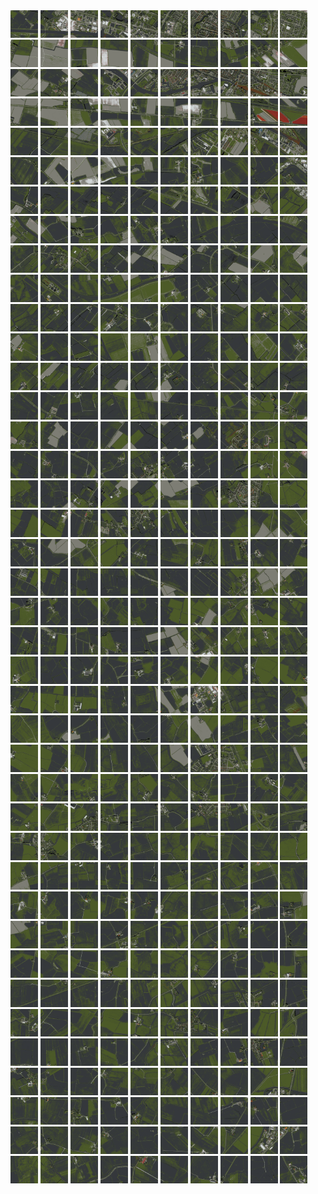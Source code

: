 <html>
<div>
<img src="https://github.com/HakkaTjakka/NL_TILE_MAP/blob/main/18/633/-1069/r.6330.-10690.png" height="44" width="44">
<img src="https://github.com/HakkaTjakka/NL_TILE_MAP/blob/main/18/633/-1069/r.6331.-10690.png" height="44" width="44">
<img src="https://github.com/HakkaTjakka/NL_TILE_MAP/blob/main/18/633/-1069/r.6332.-10690.png" height="44" width="44">
<img src="https://github.com/HakkaTjakka/NL_TILE_MAP/blob/main/18/633/-1069/r.6333.-10690.png" height="44" width="44">
<img src="https://github.com/HakkaTjakka/NL_TILE_MAP/blob/main/18/633/-1069/r.6334.-10690.png" height="44" width="44">
<img src="https://github.com/HakkaTjakka/NL_TILE_MAP/blob/main/18/633/-1069/r.6335.-10690.png" height="44" width="44">
<img src="https://github.com/HakkaTjakka/NL_TILE_MAP/blob/main/18/633/-1069/r.6336.-10690.png" height="44" width="44">
<img src="https://github.com/HakkaTjakka/NL_TILE_MAP/blob/main/18/633/-1069/r.6337.-10690.png" height="44" width="44">
<img src="https://github.com/HakkaTjakka/NL_TILE_MAP/blob/main/18/633/-1069/r.6338.-10690.png" height="44" width="44">
<img src="https://github.com/HakkaTjakka/NL_TILE_MAP/blob/main/18/633/-1069/r.6339.-10690.png" height="44" width="44">
<img src="https://github.com/HakkaTjakka/NL_TILE_MAP/blob/main/18/634/-1069/r.6340.-10690.png" height="44" width="44">
<img src="https://github.com/HakkaTjakka/NL_TILE_MAP/blob/main/18/634/-1069/r.6341.-10690.png" height="44" width="44">
<img src="https://github.com/HakkaTjakka/NL_TILE_MAP/blob/main/18/634/-1069/r.6342.-10690.png" height="44" width="44">
<img src="https://github.com/HakkaTjakka/NL_TILE_MAP/blob/main/18/634/-1069/r.6343.-10690.png" height="44" width="44">
<img src="https://github.com/HakkaTjakka/NL_TILE_MAP/blob/main/18/634/-1069/r.6344.-10690.png" height="44" width="44">
<img src="https://github.com/HakkaTjakka/NL_TILE_MAP/blob/main/18/634/-1069/r.6345.-10690.png" height="44" width="44">
<img src="https://github.com/HakkaTjakka/NL_TILE_MAP/blob/main/18/634/-1069/r.6346.-10690.png" height="44" width="44">
<img src="https://github.com/HakkaTjakka/NL_TILE_MAP/blob/main/18/634/-1069/r.6347.-10690.png" height="44" width="44">
<img src="https://github.com/HakkaTjakka/NL_TILE_MAP/blob/main/18/634/-1069/r.6348.-10690.png" height="44" width="44">
<img src="https://github.com/HakkaTjakka/NL_TILE_MAP/blob/main/18/634/-1069/r.6349.-10690.png" height="44" width="44">
<br>
<img src="https://github.com/HakkaTjakka/NL_TILE_MAP/blob/main/18/633/-1069/r.6330.-10689.png" height="44" width="44">
<img src="https://github.com/HakkaTjakka/NL_TILE_MAP/blob/main/18/633/-1069/r.6331.-10689.png" height="44" width="44">
<img src="https://github.com/HakkaTjakka/NL_TILE_MAP/blob/main/18/633/-1069/r.6332.-10689.png" height="44" width="44">
<img src="https://github.com/HakkaTjakka/NL_TILE_MAP/blob/main/18/633/-1069/r.6333.-10689.png" height="44" width="44">
<img src="https://github.com/HakkaTjakka/NL_TILE_MAP/blob/main/18/633/-1069/r.6334.-10689.png" height="44" width="44">
<img src="https://github.com/HakkaTjakka/NL_TILE_MAP/blob/main/18/633/-1069/r.6335.-10689.png" height="44" width="44">
<img src="https://github.com/HakkaTjakka/NL_TILE_MAP/blob/main/18/633/-1069/r.6336.-10689.png" height="44" width="44">
<img src="https://github.com/HakkaTjakka/NL_TILE_MAP/blob/main/18/633/-1069/r.6337.-10689.png" height="44" width="44">
<img src="https://github.com/HakkaTjakka/NL_TILE_MAP/blob/main/18/633/-1069/r.6338.-10689.png" height="44" width="44">
<img src="https://github.com/HakkaTjakka/NL_TILE_MAP/blob/main/18/633/-1069/r.6339.-10689.png" height="44" width="44">
<img src="https://github.com/HakkaTjakka/NL_TILE_MAP/blob/main/18/634/-1069/r.6340.-10689.png" height="44" width="44">
<img src="https://github.com/HakkaTjakka/NL_TILE_MAP/blob/main/18/634/-1069/r.6341.-10689.png" height="44" width="44">
<img src="https://github.com/HakkaTjakka/NL_TILE_MAP/blob/main/18/634/-1069/r.6342.-10689.png" height="44" width="44">
<img src="https://github.com/HakkaTjakka/NL_TILE_MAP/blob/main/18/634/-1069/r.6343.-10689.png" height="44" width="44">
<img src="https://github.com/HakkaTjakka/NL_TILE_MAP/blob/main/18/634/-1069/r.6344.-10689.png" height="44" width="44">
<img src="https://github.com/HakkaTjakka/NL_TILE_MAP/blob/main/18/634/-1069/r.6345.-10689.png" height="44" width="44">
<img src="https://github.com/HakkaTjakka/NL_TILE_MAP/blob/main/18/634/-1069/r.6346.-10689.png" height="44" width="44">
<img src="https://github.com/HakkaTjakka/NL_TILE_MAP/blob/main/18/634/-1069/r.6347.-10689.png" height="44" width="44">
<img src="https://github.com/HakkaTjakka/NL_TILE_MAP/blob/main/18/634/-1069/r.6348.-10689.png" height="44" width="44">
<img src="https://github.com/HakkaTjakka/NL_TILE_MAP/blob/main/18/634/-1069/r.6349.-10689.png" height="44" width="44">
<br>
<img src="https://github.com/HakkaTjakka/NL_TILE_MAP/blob/main/18/633/-1069/r.6330.-10688.png" height="44" width="44">
<img src="https://github.com/HakkaTjakka/NL_TILE_MAP/blob/main/18/633/-1069/r.6331.-10688.png" height="44" width="44">
<img src="https://github.com/HakkaTjakka/NL_TILE_MAP/blob/main/18/633/-1069/r.6332.-10688.png" height="44" width="44">
<img src="https://github.com/HakkaTjakka/NL_TILE_MAP/blob/main/18/633/-1069/r.6333.-10688.png" height="44" width="44">
<img src="https://github.com/HakkaTjakka/NL_TILE_MAP/blob/main/18/633/-1069/r.6334.-10688.png" height="44" width="44">
<img src="https://github.com/HakkaTjakka/NL_TILE_MAP/blob/main/18/633/-1069/r.6335.-10688.png" height="44" width="44">
<img src="https://github.com/HakkaTjakka/NL_TILE_MAP/blob/main/18/633/-1069/r.6336.-10688.png" height="44" width="44">
<img src="https://github.com/HakkaTjakka/NL_TILE_MAP/blob/main/18/633/-1069/r.6337.-10688.png" height="44" width="44">
<img src="https://github.com/HakkaTjakka/NL_TILE_MAP/blob/main/18/633/-1069/r.6338.-10688.png" height="44" width="44">
<img src="https://github.com/HakkaTjakka/NL_TILE_MAP/blob/main/18/633/-1069/r.6339.-10688.png" height="44" width="44">
<img src="https://github.com/HakkaTjakka/NL_TILE_MAP/blob/main/18/634/-1069/r.6340.-10688.png" height="44" width="44">
<img src="https://github.com/HakkaTjakka/NL_TILE_MAP/blob/main/18/634/-1069/r.6341.-10688.png" height="44" width="44">
<img src="https://github.com/HakkaTjakka/NL_TILE_MAP/blob/main/18/634/-1069/r.6342.-10688.png" height="44" width="44">
<img src="https://github.com/HakkaTjakka/NL_TILE_MAP/blob/main/18/634/-1069/r.6343.-10688.png" height="44" width="44">
<img src="https://github.com/HakkaTjakka/NL_TILE_MAP/blob/main/18/634/-1069/r.6344.-10688.png" height="44" width="44">
<img src="https://github.com/HakkaTjakka/NL_TILE_MAP/blob/main/18/634/-1069/r.6345.-10688.png" height="44" width="44">
<img src="https://github.com/HakkaTjakka/NL_TILE_MAP/blob/main/18/634/-1069/r.6346.-10688.png" height="44" width="44">
<img src="https://github.com/HakkaTjakka/NL_TILE_MAP/blob/main/18/634/-1069/r.6347.-10688.png" height="44" width="44">
<img src="https://github.com/HakkaTjakka/NL_TILE_MAP/blob/main/18/634/-1069/r.6348.-10688.png" height="44" width="44">
<img src="https://github.com/HakkaTjakka/NL_TILE_MAP/blob/main/18/634/-1069/r.6349.-10688.png" height="44" width="44">
<br>
<img src="https://github.com/HakkaTjakka/NL_TILE_MAP/blob/main/18/633/-1069/r.6330.-10687.png" height="44" width="44">
<img src="https://github.com/HakkaTjakka/NL_TILE_MAP/blob/main/18/633/-1069/r.6331.-10687.png" height="44" width="44">
<img src="https://github.com/HakkaTjakka/NL_TILE_MAP/blob/main/18/633/-1069/r.6332.-10687.png" height="44" width="44">
<img src="https://github.com/HakkaTjakka/NL_TILE_MAP/blob/main/18/633/-1069/r.6333.-10687.png" height="44" width="44">
<img src="https://github.com/HakkaTjakka/NL_TILE_MAP/blob/main/18/633/-1069/r.6334.-10687.png" height="44" width="44">
<img src="https://github.com/HakkaTjakka/NL_TILE_MAP/blob/main/18/633/-1069/r.6335.-10687.png" height="44" width="44">
<img src="https://github.com/HakkaTjakka/NL_TILE_MAP/blob/main/18/633/-1069/r.6336.-10687.png" height="44" width="44">
<img src="https://github.com/HakkaTjakka/NL_TILE_MAP/blob/main/18/633/-1069/r.6337.-10687.png" height="44" width="44">
<img src="https://github.com/HakkaTjakka/NL_TILE_MAP/blob/main/18/633/-1069/r.6338.-10687.png" height="44" width="44">
<img src="https://github.com/HakkaTjakka/NL_TILE_MAP/blob/main/18/633/-1069/r.6339.-10687.png" height="44" width="44">
<img src="https://github.com/HakkaTjakka/NL_TILE_MAP/blob/main/18/634/-1069/r.6340.-10687.png" height="44" width="44">
<img src="https://github.com/HakkaTjakka/NL_TILE_MAP/blob/main/18/634/-1069/r.6341.-10687.png" height="44" width="44">
<img src="https://github.com/HakkaTjakka/NL_TILE_MAP/blob/main/18/634/-1069/r.6342.-10687.png" height="44" width="44">
<img src="https://github.com/HakkaTjakka/NL_TILE_MAP/blob/main/18/634/-1069/r.6343.-10687.png" height="44" width="44">
<img src="https://github.com/HakkaTjakka/NL_TILE_MAP/blob/main/18/634/-1069/r.6344.-10687.png" height="44" width="44">
<img src="https://github.com/HakkaTjakka/NL_TILE_MAP/blob/main/18/634/-1069/r.6345.-10687.png" height="44" width="44">
<img src="https://github.com/HakkaTjakka/NL_TILE_MAP/blob/main/18/634/-1069/r.6346.-10687.png" height="44" width="44">
<img src="https://github.com/HakkaTjakka/NL_TILE_MAP/blob/main/18/634/-1069/r.6347.-10687.png" height="44" width="44">
<img src="https://github.com/HakkaTjakka/NL_TILE_MAP/blob/main/18/634/-1069/r.6348.-10687.png" height="44" width="44">
<img src="https://github.com/HakkaTjakka/NL_TILE_MAP/blob/main/18/634/-1069/r.6349.-10687.png" height="44" width="44">
<br>
<img src="https://github.com/HakkaTjakka/NL_TILE_MAP/blob/main/18/633/-1069/r.6330.-10686.png" height="44" width="44">
<img src="https://github.com/HakkaTjakka/NL_TILE_MAP/blob/main/18/633/-1069/r.6331.-10686.png" height="44" width="44">
<img src="https://github.com/HakkaTjakka/NL_TILE_MAP/blob/main/18/633/-1069/r.6332.-10686.png" height="44" width="44">
<img src="https://github.com/HakkaTjakka/NL_TILE_MAP/blob/main/18/633/-1069/r.6333.-10686.png" height="44" width="44">
<img src="https://github.com/HakkaTjakka/NL_TILE_MAP/blob/main/18/633/-1069/r.6334.-10686.png" height="44" width="44">
<img src="https://github.com/HakkaTjakka/NL_TILE_MAP/blob/main/18/633/-1069/r.6335.-10686.png" height="44" width="44">
<img src="https://github.com/HakkaTjakka/NL_TILE_MAP/blob/main/18/633/-1069/r.6336.-10686.png" height="44" width="44">
<img src="https://github.com/HakkaTjakka/NL_TILE_MAP/blob/main/18/633/-1069/r.6337.-10686.png" height="44" width="44">
<img src="https://github.com/HakkaTjakka/NL_TILE_MAP/blob/main/18/633/-1069/r.6338.-10686.png" height="44" width="44">
<img src="https://github.com/HakkaTjakka/NL_TILE_MAP/blob/main/18/633/-1069/r.6339.-10686.png" height="44" width="44">
<img src="https://github.com/HakkaTjakka/NL_TILE_MAP/blob/main/18/634/-1069/r.6340.-10686.png" height="44" width="44">
<img src="https://github.com/HakkaTjakka/NL_TILE_MAP/blob/main/18/634/-1069/r.6341.-10686.png" height="44" width="44">
<img src="https://github.com/HakkaTjakka/NL_TILE_MAP/blob/main/18/634/-1069/r.6342.-10686.png" height="44" width="44">
<img src="https://github.com/HakkaTjakka/NL_TILE_MAP/blob/main/18/634/-1069/r.6343.-10686.png" height="44" width="44">
<img src="https://github.com/HakkaTjakka/NL_TILE_MAP/blob/main/18/634/-1069/r.6344.-10686.png" height="44" width="44">
<img src="https://github.com/HakkaTjakka/NL_TILE_MAP/blob/main/18/634/-1069/r.6345.-10686.png" height="44" width="44">
<img src="https://github.com/HakkaTjakka/NL_TILE_MAP/blob/main/18/634/-1069/r.6346.-10686.png" height="44" width="44">
<img src="https://github.com/HakkaTjakka/NL_TILE_MAP/blob/main/18/634/-1069/r.6347.-10686.png" height="44" width="44">
<img src="https://github.com/HakkaTjakka/NL_TILE_MAP/blob/main/18/634/-1069/r.6348.-10686.png" height="44" width="44">
<img src="https://github.com/HakkaTjakka/NL_TILE_MAP/blob/main/18/634/-1069/r.6349.-10686.png" height="44" width="44">
<br>
<img src="https://github.com/HakkaTjakka/NL_TILE_MAP/blob/main/18/633/-1069/r.6330.-10685.png" height="44" width="44">
<img src="https://github.com/HakkaTjakka/NL_TILE_MAP/blob/main/18/633/-1069/r.6331.-10685.png" height="44" width="44">
<img src="https://github.com/HakkaTjakka/NL_TILE_MAP/blob/main/18/633/-1069/r.6332.-10685.png" height="44" width="44">
<img src="https://github.com/HakkaTjakka/NL_TILE_MAP/blob/main/18/633/-1069/r.6333.-10685.png" height="44" width="44">
<img src="https://github.com/HakkaTjakka/NL_TILE_MAP/blob/main/18/633/-1069/r.6334.-10685.png" height="44" width="44">
<img src="https://github.com/HakkaTjakka/NL_TILE_MAP/blob/main/18/633/-1069/r.6335.-10685.png" height="44" width="44">
<img src="https://github.com/HakkaTjakka/NL_TILE_MAP/blob/main/18/633/-1069/r.6336.-10685.png" height="44" width="44">
<img src="https://github.com/HakkaTjakka/NL_TILE_MAP/blob/main/18/633/-1069/r.6337.-10685.png" height="44" width="44">
<img src="https://github.com/HakkaTjakka/NL_TILE_MAP/blob/main/18/633/-1069/r.6338.-10685.png" height="44" width="44">
<img src="https://github.com/HakkaTjakka/NL_TILE_MAP/blob/main/18/633/-1069/r.6339.-10685.png" height="44" width="44">
<img src="https://github.com/HakkaTjakka/NL_TILE_MAP/blob/main/18/634/-1069/r.6340.-10685.png" height="44" width="44">
<img src="https://github.com/HakkaTjakka/NL_TILE_MAP/blob/main/18/634/-1069/r.6341.-10685.png" height="44" width="44">
<img src="https://github.com/HakkaTjakka/NL_TILE_MAP/blob/main/18/634/-1069/r.6342.-10685.png" height="44" width="44">
<img src="https://github.com/HakkaTjakka/NL_TILE_MAP/blob/main/18/634/-1069/r.6343.-10685.png" height="44" width="44">
<img src="https://github.com/HakkaTjakka/NL_TILE_MAP/blob/main/18/634/-1069/r.6344.-10685.png" height="44" width="44">
<img src="https://github.com/HakkaTjakka/NL_TILE_MAP/blob/main/18/634/-1069/r.6345.-10685.png" height="44" width="44">
<img src="https://github.com/HakkaTjakka/NL_TILE_MAP/blob/main/18/634/-1069/r.6346.-10685.png" height="44" width="44">
<img src="https://github.com/HakkaTjakka/NL_TILE_MAP/blob/main/18/634/-1069/r.6347.-10685.png" height="44" width="44">
<img src="https://github.com/HakkaTjakka/NL_TILE_MAP/blob/main/18/634/-1069/r.6348.-10685.png" height="44" width="44">
<img src="https://github.com/HakkaTjakka/NL_TILE_MAP/blob/main/18/634/-1069/r.6349.-10685.png" height="44" width="44">
<br>
<img src="https://github.com/HakkaTjakka/NL_TILE_MAP/blob/main/18/633/-1069/r.6330.-10684.png" height="44" width="44">
<img src="https://github.com/HakkaTjakka/NL_TILE_MAP/blob/main/18/633/-1069/r.6331.-10684.png" height="44" width="44">
<img src="https://github.com/HakkaTjakka/NL_TILE_MAP/blob/main/18/633/-1069/r.6332.-10684.png" height="44" width="44">
<img src="https://github.com/HakkaTjakka/NL_TILE_MAP/blob/main/18/633/-1069/r.6333.-10684.png" height="44" width="44">
<img src="https://github.com/HakkaTjakka/NL_TILE_MAP/blob/main/18/633/-1069/r.6334.-10684.png" height="44" width="44">
<img src="https://github.com/HakkaTjakka/NL_TILE_MAP/blob/main/18/633/-1069/r.6335.-10684.png" height="44" width="44">
<img src="https://github.com/HakkaTjakka/NL_TILE_MAP/blob/main/18/633/-1069/r.6336.-10684.png" height="44" width="44">
<img src="https://github.com/HakkaTjakka/NL_TILE_MAP/blob/main/18/633/-1069/r.6337.-10684.png" height="44" width="44">
<img src="https://github.com/HakkaTjakka/NL_TILE_MAP/blob/main/18/633/-1069/r.6338.-10684.png" height="44" width="44">
<img src="https://github.com/HakkaTjakka/NL_TILE_MAP/blob/main/18/633/-1069/r.6339.-10684.png" height="44" width="44">
<img src="https://github.com/HakkaTjakka/NL_TILE_MAP/blob/main/18/634/-1069/r.6340.-10684.png" height="44" width="44">
<img src="https://github.com/HakkaTjakka/NL_TILE_MAP/blob/main/18/634/-1069/r.6341.-10684.png" height="44" width="44">
<img src="https://github.com/HakkaTjakka/NL_TILE_MAP/blob/main/18/634/-1069/r.6342.-10684.png" height="44" width="44">
<img src="https://github.com/HakkaTjakka/NL_TILE_MAP/blob/main/18/634/-1069/r.6343.-10684.png" height="44" width="44">
<img src="https://github.com/HakkaTjakka/NL_TILE_MAP/blob/main/18/634/-1069/r.6344.-10684.png" height="44" width="44">
<img src="https://github.com/HakkaTjakka/NL_TILE_MAP/blob/main/18/634/-1069/r.6345.-10684.png" height="44" width="44">
<img src="https://github.com/HakkaTjakka/NL_TILE_MAP/blob/main/18/634/-1069/r.6346.-10684.png" height="44" width="44">
<img src="https://github.com/HakkaTjakka/NL_TILE_MAP/blob/main/18/634/-1069/r.6347.-10684.png" height="44" width="44">
<img src="https://github.com/HakkaTjakka/NL_TILE_MAP/blob/main/18/634/-1069/r.6348.-10684.png" height="44" width="44">
<img src="https://github.com/HakkaTjakka/NL_TILE_MAP/blob/main/18/634/-1069/r.6349.-10684.png" height="44" width="44">
<br>
<img src="https://github.com/HakkaTjakka/NL_TILE_MAP/blob/main/18/633/-1069/r.6330.-10683.png" height="44" width="44">
<img src="https://github.com/HakkaTjakka/NL_TILE_MAP/blob/main/18/633/-1069/r.6331.-10683.png" height="44" width="44">
<img src="https://github.com/HakkaTjakka/NL_TILE_MAP/blob/main/18/633/-1069/r.6332.-10683.png" height="44" width="44">
<img src="https://github.com/HakkaTjakka/NL_TILE_MAP/blob/main/18/633/-1069/r.6333.-10683.png" height="44" width="44">
<img src="https://github.com/HakkaTjakka/NL_TILE_MAP/blob/main/18/633/-1069/r.6334.-10683.png" height="44" width="44">
<img src="https://github.com/HakkaTjakka/NL_TILE_MAP/blob/main/18/633/-1069/r.6335.-10683.png" height="44" width="44">
<img src="https://github.com/HakkaTjakka/NL_TILE_MAP/blob/main/18/633/-1069/r.6336.-10683.png" height="44" width="44">
<img src="https://github.com/HakkaTjakka/NL_TILE_MAP/blob/main/18/633/-1069/r.6337.-10683.png" height="44" width="44">
<img src="https://github.com/HakkaTjakka/NL_TILE_MAP/blob/main/18/633/-1069/r.6338.-10683.png" height="44" width="44">
<img src="https://github.com/HakkaTjakka/NL_TILE_MAP/blob/main/18/633/-1069/r.6339.-10683.png" height="44" width="44">
<img src="https://github.com/HakkaTjakka/NL_TILE_MAP/blob/main/18/634/-1069/r.6340.-10683.png" height="44" width="44">
<img src="https://github.com/HakkaTjakka/NL_TILE_MAP/blob/main/18/634/-1069/r.6341.-10683.png" height="44" width="44">
<img src="https://github.com/HakkaTjakka/NL_TILE_MAP/blob/main/18/634/-1069/r.6342.-10683.png" height="44" width="44">
<img src="https://github.com/HakkaTjakka/NL_TILE_MAP/blob/main/18/634/-1069/r.6343.-10683.png" height="44" width="44">
<img src="https://github.com/HakkaTjakka/NL_TILE_MAP/blob/main/18/634/-1069/r.6344.-10683.png" height="44" width="44">
<img src="https://github.com/HakkaTjakka/NL_TILE_MAP/blob/main/18/634/-1069/r.6345.-10683.png" height="44" width="44">
<img src="https://github.com/HakkaTjakka/NL_TILE_MAP/blob/main/18/634/-1069/r.6346.-10683.png" height="44" width="44">
<img src="https://github.com/HakkaTjakka/NL_TILE_MAP/blob/main/18/634/-1069/r.6347.-10683.png" height="44" width="44">
<img src="https://github.com/HakkaTjakka/NL_TILE_MAP/blob/main/18/634/-1069/r.6348.-10683.png" height="44" width="44">
<img src="https://github.com/HakkaTjakka/NL_TILE_MAP/blob/main/18/634/-1069/r.6349.-10683.png" height="44" width="44">
<br>
<img src="https://github.com/HakkaTjakka/NL_TILE_MAP/blob/main/18/633/-1069/r.6330.-10682.png" height="44" width="44">
<img src="https://github.com/HakkaTjakka/NL_TILE_MAP/blob/main/18/633/-1069/r.6331.-10682.png" height="44" width="44">
<img src="https://github.com/HakkaTjakka/NL_TILE_MAP/blob/main/18/633/-1069/r.6332.-10682.png" height="44" width="44">
<img src="https://github.com/HakkaTjakka/NL_TILE_MAP/blob/main/18/633/-1069/r.6333.-10682.png" height="44" width="44">
<img src="https://github.com/HakkaTjakka/NL_TILE_MAP/blob/main/18/633/-1069/r.6334.-10682.png" height="44" width="44">
<img src="https://github.com/HakkaTjakka/NL_TILE_MAP/blob/main/18/633/-1069/r.6335.-10682.png" height="44" width="44">
<img src="https://github.com/HakkaTjakka/NL_TILE_MAP/blob/main/18/633/-1069/r.6336.-10682.png" height="44" width="44">
<img src="https://github.com/HakkaTjakka/NL_TILE_MAP/blob/main/18/633/-1069/r.6337.-10682.png" height="44" width="44">
<img src="https://github.com/HakkaTjakka/NL_TILE_MAP/blob/main/18/633/-1069/r.6338.-10682.png" height="44" width="44">
<img src="https://github.com/HakkaTjakka/NL_TILE_MAP/blob/main/18/633/-1069/r.6339.-10682.png" height="44" width="44">
<img src="https://github.com/HakkaTjakka/NL_TILE_MAP/blob/main/18/634/-1069/r.6340.-10682.png" height="44" width="44">
<img src="https://github.com/HakkaTjakka/NL_TILE_MAP/blob/main/18/634/-1069/r.6341.-10682.png" height="44" width="44">
<img src="https://github.com/HakkaTjakka/NL_TILE_MAP/blob/main/18/634/-1069/r.6342.-10682.png" height="44" width="44">
<img src="https://github.com/HakkaTjakka/NL_TILE_MAP/blob/main/18/634/-1069/r.6343.-10682.png" height="44" width="44">
<img src="https://github.com/HakkaTjakka/NL_TILE_MAP/blob/main/18/634/-1069/r.6344.-10682.png" height="44" width="44">
<img src="https://github.com/HakkaTjakka/NL_TILE_MAP/blob/main/18/634/-1069/r.6345.-10682.png" height="44" width="44">
<img src="https://github.com/HakkaTjakka/NL_TILE_MAP/blob/main/18/634/-1069/r.6346.-10682.png" height="44" width="44">
<img src="https://github.com/HakkaTjakka/NL_TILE_MAP/blob/main/18/634/-1069/r.6347.-10682.png" height="44" width="44">
<img src="https://github.com/HakkaTjakka/NL_TILE_MAP/blob/main/18/634/-1069/r.6348.-10682.png" height="44" width="44">
<img src="https://github.com/HakkaTjakka/NL_TILE_MAP/blob/main/18/634/-1069/r.6349.-10682.png" height="44" width="44">
<br>
<img src="https://github.com/HakkaTjakka/NL_TILE_MAP/blob/main/18/633/-1069/r.6330.-10681.png" height="44" width="44">
<img src="https://github.com/HakkaTjakka/NL_TILE_MAP/blob/main/18/633/-1069/r.6331.-10681.png" height="44" width="44">
<img src="https://github.com/HakkaTjakka/NL_TILE_MAP/blob/main/18/633/-1069/r.6332.-10681.png" height="44" width="44">
<img src="https://github.com/HakkaTjakka/NL_TILE_MAP/blob/main/18/633/-1069/r.6333.-10681.png" height="44" width="44">
<img src="https://github.com/HakkaTjakka/NL_TILE_MAP/blob/main/18/633/-1069/r.6334.-10681.png" height="44" width="44">
<img src="https://github.com/HakkaTjakka/NL_TILE_MAP/blob/main/18/633/-1069/r.6335.-10681.png" height="44" width="44">
<img src="https://github.com/HakkaTjakka/NL_TILE_MAP/blob/main/18/633/-1069/r.6336.-10681.png" height="44" width="44">
<img src="https://github.com/HakkaTjakka/NL_TILE_MAP/blob/main/18/633/-1069/r.6337.-10681.png" height="44" width="44">
<img src="https://github.com/HakkaTjakka/NL_TILE_MAP/blob/main/18/633/-1069/r.6338.-10681.png" height="44" width="44">
<img src="https://github.com/HakkaTjakka/NL_TILE_MAP/blob/main/18/633/-1069/r.6339.-10681.png" height="44" width="44">
<img src="https://github.com/HakkaTjakka/NL_TILE_MAP/blob/main/18/634/-1069/r.6340.-10681.png" height="44" width="44">
<img src="https://github.com/HakkaTjakka/NL_TILE_MAP/blob/main/18/634/-1069/r.6341.-10681.png" height="44" width="44">
<img src="https://github.com/HakkaTjakka/NL_TILE_MAP/blob/main/18/634/-1069/r.6342.-10681.png" height="44" width="44">
<img src="https://github.com/HakkaTjakka/NL_TILE_MAP/blob/main/18/634/-1069/r.6343.-10681.png" height="44" width="44">
<img src="https://github.com/HakkaTjakka/NL_TILE_MAP/blob/main/18/634/-1069/r.6344.-10681.png" height="44" width="44">
<img src="https://github.com/HakkaTjakka/NL_TILE_MAP/blob/main/18/634/-1069/r.6345.-10681.png" height="44" width="44">
<img src="https://github.com/HakkaTjakka/NL_TILE_MAP/blob/main/18/634/-1069/r.6346.-10681.png" height="44" width="44">
<img src="https://github.com/HakkaTjakka/NL_TILE_MAP/blob/main/18/634/-1069/r.6347.-10681.png" height="44" width="44">
<img src="https://github.com/HakkaTjakka/NL_TILE_MAP/blob/main/18/634/-1069/r.6348.-10681.png" height="44" width="44">
<img src="https://github.com/HakkaTjakka/NL_TILE_MAP/blob/main/18/634/-1069/r.6349.-10681.png" height="44" width="44">
<br>
<img src="https://github.com/HakkaTjakka/NL_TILE_MAP/blob/main/18/633/-1068/r.6330.-10680.png" height="44" width="44">
<img src="https://github.com/HakkaTjakka/NL_TILE_MAP/blob/main/18/633/-1068/r.6331.-10680.png" height="44" width="44">
<img src="https://github.com/HakkaTjakka/NL_TILE_MAP/blob/main/18/633/-1068/r.6332.-10680.png" height="44" width="44">
<img src="https://github.com/HakkaTjakka/NL_TILE_MAP/blob/main/18/633/-1068/r.6333.-10680.png" height="44" width="44">
<img src="https://github.com/HakkaTjakka/NL_TILE_MAP/blob/main/18/633/-1068/r.6334.-10680.png" height="44" width="44">
<img src="https://github.com/HakkaTjakka/NL_TILE_MAP/blob/main/18/633/-1068/r.6335.-10680.png" height="44" width="44">
<img src="https://github.com/HakkaTjakka/NL_TILE_MAP/blob/main/18/633/-1068/r.6336.-10680.png" height="44" width="44">
<img src="https://github.com/HakkaTjakka/NL_TILE_MAP/blob/main/18/633/-1068/r.6337.-10680.png" height="44" width="44">
<img src="https://github.com/HakkaTjakka/NL_TILE_MAP/blob/main/18/633/-1068/r.6338.-10680.png" height="44" width="44">
<img src="https://github.com/HakkaTjakka/NL_TILE_MAP/blob/main/18/633/-1068/r.6339.-10680.png" height="44" width="44">
<img src="https://github.com/HakkaTjakka/NL_TILE_MAP/blob/main/18/634/-1068/r.6340.-10680.png" height="44" width="44">
<img src="https://github.com/HakkaTjakka/NL_TILE_MAP/blob/main/18/634/-1068/r.6341.-10680.png" height="44" width="44">
<img src="https://github.com/HakkaTjakka/NL_TILE_MAP/blob/main/18/634/-1068/r.6342.-10680.png" height="44" width="44">
<img src="https://github.com/HakkaTjakka/NL_TILE_MAP/blob/main/18/634/-1068/r.6343.-10680.png" height="44" width="44">
<img src="https://github.com/HakkaTjakka/NL_TILE_MAP/blob/main/18/634/-1068/r.6344.-10680.png" height="44" width="44">
<img src="https://github.com/HakkaTjakka/NL_TILE_MAP/blob/main/18/634/-1068/r.6345.-10680.png" height="44" width="44">
<img src="https://github.com/HakkaTjakka/NL_TILE_MAP/blob/main/18/634/-1068/r.6346.-10680.png" height="44" width="44">
<img src="https://github.com/HakkaTjakka/NL_TILE_MAP/blob/main/18/634/-1068/r.6347.-10680.png" height="44" width="44">
<img src="https://github.com/HakkaTjakka/NL_TILE_MAP/blob/main/18/634/-1068/r.6348.-10680.png" height="44" width="44">
<img src="https://github.com/HakkaTjakka/NL_TILE_MAP/blob/main/18/634/-1068/r.6349.-10680.png" height="44" width="44">
<br>
<img src="https://github.com/HakkaTjakka/NL_TILE_MAP/blob/main/18/633/-1068/r.6330.-10679.png" height="44" width="44">
<img src="https://github.com/HakkaTjakka/NL_TILE_MAP/blob/main/18/633/-1068/r.6331.-10679.png" height="44" width="44">
<img src="https://github.com/HakkaTjakka/NL_TILE_MAP/blob/main/18/633/-1068/r.6332.-10679.png" height="44" width="44">
<img src="https://github.com/HakkaTjakka/NL_TILE_MAP/blob/main/18/633/-1068/r.6333.-10679.png" height="44" width="44">
<img src="https://github.com/HakkaTjakka/NL_TILE_MAP/blob/main/18/633/-1068/r.6334.-10679.png" height="44" width="44">
<img src="https://github.com/HakkaTjakka/NL_TILE_MAP/blob/main/18/633/-1068/r.6335.-10679.png" height="44" width="44">
<img src="https://github.com/HakkaTjakka/NL_TILE_MAP/blob/main/18/633/-1068/r.6336.-10679.png" height="44" width="44">
<img src="https://github.com/HakkaTjakka/NL_TILE_MAP/blob/main/18/633/-1068/r.6337.-10679.png" height="44" width="44">
<img src="https://github.com/HakkaTjakka/NL_TILE_MAP/blob/main/18/633/-1068/r.6338.-10679.png" height="44" width="44">
<img src="https://github.com/HakkaTjakka/NL_TILE_MAP/blob/main/18/633/-1068/r.6339.-10679.png" height="44" width="44">
<img src="https://github.com/HakkaTjakka/NL_TILE_MAP/blob/main/18/634/-1068/r.6340.-10679.png" height="44" width="44">
<img src="https://github.com/HakkaTjakka/NL_TILE_MAP/blob/main/18/634/-1068/r.6341.-10679.png" height="44" width="44">
<img src="https://github.com/HakkaTjakka/NL_TILE_MAP/blob/main/18/634/-1068/r.6342.-10679.png" height="44" width="44">
<img src="https://github.com/HakkaTjakka/NL_TILE_MAP/blob/main/18/634/-1068/r.6343.-10679.png" height="44" width="44">
<img src="https://github.com/HakkaTjakka/NL_TILE_MAP/blob/main/18/634/-1068/r.6344.-10679.png" height="44" width="44">
<img src="https://github.com/HakkaTjakka/NL_TILE_MAP/blob/main/18/634/-1068/r.6345.-10679.png" height="44" width="44">
<img src="https://github.com/HakkaTjakka/NL_TILE_MAP/blob/main/18/634/-1068/r.6346.-10679.png" height="44" width="44">
<img src="https://github.com/HakkaTjakka/NL_TILE_MAP/blob/main/18/634/-1068/r.6347.-10679.png" height="44" width="44">
<img src="https://github.com/HakkaTjakka/NL_TILE_MAP/blob/main/18/634/-1068/r.6348.-10679.png" height="44" width="44">
<img src="https://github.com/HakkaTjakka/NL_TILE_MAP/blob/main/18/634/-1068/r.6349.-10679.png" height="44" width="44">
<br>
<img src="https://github.com/HakkaTjakka/NL_TILE_MAP/blob/main/18/633/-1068/r.6330.-10678.png" height="44" width="44">
<img src="https://github.com/HakkaTjakka/NL_TILE_MAP/blob/main/18/633/-1068/r.6331.-10678.png" height="44" width="44">
<img src="https://github.com/HakkaTjakka/NL_TILE_MAP/blob/main/18/633/-1068/r.6332.-10678.png" height="44" width="44">
<img src="https://github.com/HakkaTjakka/NL_TILE_MAP/blob/main/18/633/-1068/r.6333.-10678.png" height="44" width="44">
<img src="https://github.com/HakkaTjakka/NL_TILE_MAP/blob/main/18/633/-1068/r.6334.-10678.png" height="44" width="44">
<img src="https://github.com/HakkaTjakka/NL_TILE_MAP/blob/main/18/633/-1068/r.6335.-10678.png" height="44" width="44">
<img src="https://github.com/HakkaTjakka/NL_TILE_MAP/blob/main/18/633/-1068/r.6336.-10678.png" height="44" width="44">
<img src="https://github.com/HakkaTjakka/NL_TILE_MAP/blob/main/18/633/-1068/r.6337.-10678.png" height="44" width="44">
<img src="https://github.com/HakkaTjakka/NL_TILE_MAP/blob/main/18/633/-1068/r.6338.-10678.png" height="44" width="44">
<img src="https://github.com/HakkaTjakka/NL_TILE_MAP/blob/main/18/633/-1068/r.6339.-10678.png" height="44" width="44">
<img src="https://github.com/HakkaTjakka/NL_TILE_MAP/blob/main/18/634/-1068/r.6340.-10678.png" height="44" width="44">
<img src="https://github.com/HakkaTjakka/NL_TILE_MAP/blob/main/18/634/-1068/r.6341.-10678.png" height="44" width="44">
<img src="https://github.com/HakkaTjakka/NL_TILE_MAP/blob/main/18/634/-1068/r.6342.-10678.png" height="44" width="44">
<img src="https://github.com/HakkaTjakka/NL_TILE_MAP/blob/main/18/634/-1068/r.6343.-10678.png" height="44" width="44">
<img src="https://github.com/HakkaTjakka/NL_TILE_MAP/blob/main/18/634/-1068/r.6344.-10678.png" height="44" width="44">
<img src="https://github.com/HakkaTjakka/NL_TILE_MAP/blob/main/18/634/-1068/r.6345.-10678.png" height="44" width="44">
<img src="https://github.com/HakkaTjakka/NL_TILE_MAP/blob/main/18/634/-1068/r.6346.-10678.png" height="44" width="44">
<img src="https://github.com/HakkaTjakka/NL_TILE_MAP/blob/main/18/634/-1068/r.6347.-10678.png" height="44" width="44">
<img src="https://github.com/HakkaTjakka/NL_TILE_MAP/blob/main/18/634/-1068/r.6348.-10678.png" height="44" width="44">
<img src="https://github.com/HakkaTjakka/NL_TILE_MAP/blob/main/18/634/-1068/r.6349.-10678.png" height="44" width="44">
<br>
<img src="https://github.com/HakkaTjakka/NL_TILE_MAP/blob/main/18/633/-1068/r.6330.-10677.png" height="44" width="44">
<img src="https://github.com/HakkaTjakka/NL_TILE_MAP/blob/main/18/633/-1068/r.6331.-10677.png" height="44" width="44">
<img src="https://github.com/HakkaTjakka/NL_TILE_MAP/blob/main/18/633/-1068/r.6332.-10677.png" height="44" width="44">
<img src="https://github.com/HakkaTjakka/NL_TILE_MAP/blob/main/18/633/-1068/r.6333.-10677.png" height="44" width="44">
<img src="https://github.com/HakkaTjakka/NL_TILE_MAP/blob/main/18/633/-1068/r.6334.-10677.png" height="44" width="44">
<img src="https://github.com/HakkaTjakka/NL_TILE_MAP/blob/main/18/633/-1068/r.6335.-10677.png" height="44" width="44">
<img src="https://github.com/HakkaTjakka/NL_TILE_MAP/blob/main/18/633/-1068/r.6336.-10677.png" height="44" width="44">
<img src="https://github.com/HakkaTjakka/NL_TILE_MAP/blob/main/18/633/-1068/r.6337.-10677.png" height="44" width="44">
<img src="https://github.com/HakkaTjakka/NL_TILE_MAP/blob/main/18/633/-1068/r.6338.-10677.png" height="44" width="44">
<img src="https://github.com/HakkaTjakka/NL_TILE_MAP/blob/main/18/633/-1068/r.6339.-10677.png" height="44" width="44">
<img src="https://github.com/HakkaTjakka/NL_TILE_MAP/blob/main/18/634/-1068/r.6340.-10677.png" height="44" width="44">
<img src="https://github.com/HakkaTjakka/NL_TILE_MAP/blob/main/18/634/-1068/r.6341.-10677.png" height="44" width="44">
<img src="https://github.com/HakkaTjakka/NL_TILE_MAP/blob/main/18/634/-1068/r.6342.-10677.png" height="44" width="44">
<img src="https://github.com/HakkaTjakka/NL_TILE_MAP/blob/main/18/634/-1068/r.6343.-10677.png" height="44" width="44">
<img src="https://github.com/HakkaTjakka/NL_TILE_MAP/blob/main/18/634/-1068/r.6344.-10677.png" height="44" width="44">
<img src="https://github.com/HakkaTjakka/NL_TILE_MAP/blob/main/18/634/-1068/r.6345.-10677.png" height="44" width="44">
<img src="https://github.com/HakkaTjakka/NL_TILE_MAP/blob/main/18/634/-1068/r.6346.-10677.png" height="44" width="44">
<img src="https://github.com/HakkaTjakka/NL_TILE_MAP/blob/main/18/634/-1068/r.6347.-10677.png" height="44" width="44">
<img src="https://github.com/HakkaTjakka/NL_TILE_MAP/blob/main/18/634/-1068/r.6348.-10677.png" height="44" width="44">
<img src="https://github.com/HakkaTjakka/NL_TILE_MAP/blob/main/18/634/-1068/r.6349.-10677.png" height="44" width="44">
<br>
<img src="https://github.com/HakkaTjakka/NL_TILE_MAP/blob/main/18/633/-1068/r.6330.-10676.png" height="44" width="44">
<img src="https://github.com/HakkaTjakka/NL_TILE_MAP/blob/main/18/633/-1068/r.6331.-10676.png" height="44" width="44">
<img src="https://github.com/HakkaTjakka/NL_TILE_MAP/blob/main/18/633/-1068/r.6332.-10676.png" height="44" width="44">
<img src="https://github.com/HakkaTjakka/NL_TILE_MAP/blob/main/18/633/-1068/r.6333.-10676.png" height="44" width="44">
<img src="https://github.com/HakkaTjakka/NL_TILE_MAP/blob/main/18/633/-1068/r.6334.-10676.png" height="44" width="44">
<img src="https://github.com/HakkaTjakka/NL_TILE_MAP/blob/main/18/633/-1068/r.6335.-10676.png" height="44" width="44">
<img src="https://github.com/HakkaTjakka/NL_TILE_MAP/blob/main/18/633/-1068/r.6336.-10676.png" height="44" width="44">
<img src="https://github.com/HakkaTjakka/NL_TILE_MAP/blob/main/18/633/-1068/r.6337.-10676.png" height="44" width="44">
<img src="https://github.com/HakkaTjakka/NL_TILE_MAP/blob/main/18/633/-1068/r.6338.-10676.png" height="44" width="44">
<img src="https://github.com/HakkaTjakka/NL_TILE_MAP/blob/main/18/633/-1068/r.6339.-10676.png" height="44" width="44">
<img src="https://github.com/HakkaTjakka/NL_TILE_MAP/blob/main/18/634/-1068/r.6340.-10676.png" height="44" width="44">
<img src="https://github.com/HakkaTjakka/NL_TILE_MAP/blob/main/18/634/-1068/r.6341.-10676.png" height="44" width="44">
<img src="https://github.com/HakkaTjakka/NL_TILE_MAP/blob/main/18/634/-1068/r.6342.-10676.png" height="44" width="44">
<img src="https://github.com/HakkaTjakka/NL_TILE_MAP/blob/main/18/634/-1068/r.6343.-10676.png" height="44" width="44">
<img src="https://github.com/HakkaTjakka/NL_TILE_MAP/blob/main/18/634/-1068/r.6344.-10676.png" height="44" width="44">
<img src="https://github.com/HakkaTjakka/NL_TILE_MAP/blob/main/18/634/-1068/r.6345.-10676.png" height="44" width="44">
<img src="https://github.com/HakkaTjakka/NL_TILE_MAP/blob/main/18/634/-1068/r.6346.-10676.png" height="44" width="44">
<img src="https://github.com/HakkaTjakka/NL_TILE_MAP/blob/main/18/634/-1068/r.6347.-10676.png" height="44" width="44">
<img src="https://github.com/HakkaTjakka/NL_TILE_MAP/blob/main/18/634/-1068/r.6348.-10676.png" height="44" width="44">
<img src="https://github.com/HakkaTjakka/NL_TILE_MAP/blob/main/18/634/-1068/r.6349.-10676.png" height="44" width="44">
<br>
<img src="https://github.com/HakkaTjakka/NL_TILE_MAP/blob/main/18/633/-1068/r.6330.-10675.png" height="44" width="44">
<img src="https://github.com/HakkaTjakka/NL_TILE_MAP/blob/main/18/633/-1068/r.6331.-10675.png" height="44" width="44">
<img src="https://github.com/HakkaTjakka/NL_TILE_MAP/blob/main/18/633/-1068/r.6332.-10675.png" height="44" width="44">
<img src="https://github.com/HakkaTjakka/NL_TILE_MAP/blob/main/18/633/-1068/r.6333.-10675.png" height="44" width="44">
<img src="https://github.com/HakkaTjakka/NL_TILE_MAP/blob/main/18/633/-1068/r.6334.-10675.png" height="44" width="44">
<img src="https://github.com/HakkaTjakka/NL_TILE_MAP/blob/main/18/633/-1068/r.6335.-10675.png" height="44" width="44">
<img src="https://github.com/HakkaTjakka/NL_TILE_MAP/blob/main/18/633/-1068/r.6336.-10675.png" height="44" width="44">
<img src="https://github.com/HakkaTjakka/NL_TILE_MAP/blob/main/18/633/-1068/r.6337.-10675.png" height="44" width="44">
<img src="https://github.com/HakkaTjakka/NL_TILE_MAP/blob/main/18/633/-1068/r.6338.-10675.png" height="44" width="44">
<img src="https://github.com/HakkaTjakka/NL_TILE_MAP/blob/main/18/633/-1068/r.6339.-10675.png" height="44" width="44">
<img src="https://github.com/HakkaTjakka/NL_TILE_MAP/blob/main/18/634/-1068/r.6340.-10675.png" height="44" width="44">
<img src="https://github.com/HakkaTjakka/NL_TILE_MAP/blob/main/18/634/-1068/r.6341.-10675.png" height="44" width="44">
<img src="https://github.com/HakkaTjakka/NL_TILE_MAP/blob/main/18/634/-1068/r.6342.-10675.png" height="44" width="44">
<img src="https://github.com/HakkaTjakka/NL_TILE_MAP/blob/main/18/634/-1068/r.6343.-10675.png" height="44" width="44">
<img src="https://github.com/HakkaTjakka/NL_TILE_MAP/blob/main/18/634/-1068/r.6344.-10675.png" height="44" width="44">
<img src="https://github.com/HakkaTjakka/NL_TILE_MAP/blob/main/18/634/-1068/r.6345.-10675.png" height="44" width="44">
<img src="https://github.com/HakkaTjakka/NL_TILE_MAP/blob/main/18/634/-1068/r.6346.-10675.png" height="44" width="44">
<img src="https://github.com/HakkaTjakka/NL_TILE_MAP/blob/main/18/634/-1068/r.6347.-10675.png" height="44" width="44">
<img src="https://github.com/HakkaTjakka/NL_TILE_MAP/blob/main/18/634/-1068/r.6348.-10675.png" height="44" width="44">
<img src="https://github.com/HakkaTjakka/NL_TILE_MAP/blob/main/18/634/-1068/r.6349.-10675.png" height="44" width="44">
<br>
<img src="https://github.com/HakkaTjakka/NL_TILE_MAP/blob/main/18/633/-1068/r.6330.-10674.png" height="44" width="44">
<img src="https://github.com/HakkaTjakka/NL_TILE_MAP/blob/main/18/633/-1068/r.6331.-10674.png" height="44" width="44">
<img src="https://github.com/HakkaTjakka/NL_TILE_MAP/blob/main/18/633/-1068/r.6332.-10674.png" height="44" width="44">
<img src="https://github.com/HakkaTjakka/NL_TILE_MAP/blob/main/18/633/-1068/r.6333.-10674.png" height="44" width="44">
<img src="https://github.com/HakkaTjakka/NL_TILE_MAP/blob/main/18/633/-1068/r.6334.-10674.png" height="44" width="44">
<img src="https://github.com/HakkaTjakka/NL_TILE_MAP/blob/main/18/633/-1068/r.6335.-10674.png" height="44" width="44">
<img src="https://github.com/HakkaTjakka/NL_TILE_MAP/blob/main/18/633/-1068/r.6336.-10674.png" height="44" width="44">
<img src="https://github.com/HakkaTjakka/NL_TILE_MAP/blob/main/18/633/-1068/r.6337.-10674.png" height="44" width="44">
<img src="https://github.com/HakkaTjakka/NL_TILE_MAP/blob/main/18/633/-1068/r.6338.-10674.png" height="44" width="44">
<img src="https://github.com/HakkaTjakka/NL_TILE_MAP/blob/main/18/633/-1068/r.6339.-10674.png" height="44" width="44">
<img src="https://github.com/HakkaTjakka/NL_TILE_MAP/blob/main/18/634/-1068/r.6340.-10674.png" height="44" width="44">
<img src="https://github.com/HakkaTjakka/NL_TILE_MAP/blob/main/18/634/-1068/r.6341.-10674.png" height="44" width="44">
<img src="https://github.com/HakkaTjakka/NL_TILE_MAP/blob/main/18/634/-1068/r.6342.-10674.png" height="44" width="44">
<img src="https://github.com/HakkaTjakka/NL_TILE_MAP/blob/main/18/634/-1068/r.6343.-10674.png" height="44" width="44">
<img src="https://github.com/HakkaTjakka/NL_TILE_MAP/blob/main/18/634/-1068/r.6344.-10674.png" height="44" width="44">
<img src="https://github.com/HakkaTjakka/NL_TILE_MAP/blob/main/18/634/-1068/r.6345.-10674.png" height="44" width="44">
<img src="https://github.com/HakkaTjakka/NL_TILE_MAP/blob/main/18/634/-1068/r.6346.-10674.png" height="44" width="44">
<img src="https://github.com/HakkaTjakka/NL_TILE_MAP/blob/main/18/634/-1068/r.6347.-10674.png" height="44" width="44">
<img src="https://github.com/HakkaTjakka/NL_TILE_MAP/blob/main/18/634/-1068/r.6348.-10674.png" height="44" width="44">
<img src="https://github.com/HakkaTjakka/NL_TILE_MAP/blob/main/18/634/-1068/r.6349.-10674.png" height="44" width="44">
<br>
<img src="https://github.com/HakkaTjakka/NL_TILE_MAP/blob/main/18/633/-1068/r.6330.-10673.png" height="44" width="44">
<img src="https://github.com/HakkaTjakka/NL_TILE_MAP/blob/main/18/633/-1068/r.6331.-10673.png" height="44" width="44">
<img src="https://github.com/HakkaTjakka/NL_TILE_MAP/blob/main/18/633/-1068/r.6332.-10673.png" height="44" width="44">
<img src="https://github.com/HakkaTjakka/NL_TILE_MAP/blob/main/18/633/-1068/r.6333.-10673.png" height="44" width="44">
<img src="https://github.com/HakkaTjakka/NL_TILE_MAP/blob/main/18/633/-1068/r.6334.-10673.png" height="44" width="44">
<img src="https://github.com/HakkaTjakka/NL_TILE_MAP/blob/main/18/633/-1068/r.6335.-10673.png" height="44" width="44">
<img src="https://github.com/HakkaTjakka/NL_TILE_MAP/blob/main/18/633/-1068/r.6336.-10673.png" height="44" width="44">
<img src="https://github.com/HakkaTjakka/NL_TILE_MAP/blob/main/18/633/-1068/r.6337.-10673.png" height="44" width="44">
<img src="https://github.com/HakkaTjakka/NL_TILE_MAP/blob/main/18/633/-1068/r.6338.-10673.png" height="44" width="44">
<img src="https://github.com/HakkaTjakka/NL_TILE_MAP/blob/main/18/633/-1068/r.6339.-10673.png" height="44" width="44">
<img src="https://github.com/HakkaTjakka/NL_TILE_MAP/blob/main/18/634/-1068/r.6340.-10673.png" height="44" width="44">
<img src="https://github.com/HakkaTjakka/NL_TILE_MAP/blob/main/18/634/-1068/r.6341.-10673.png" height="44" width="44">
<img src="https://github.com/HakkaTjakka/NL_TILE_MAP/blob/main/18/634/-1068/r.6342.-10673.png" height="44" width="44">
<img src="https://github.com/HakkaTjakka/NL_TILE_MAP/blob/main/18/634/-1068/r.6343.-10673.png" height="44" width="44">
<img src="https://github.com/HakkaTjakka/NL_TILE_MAP/blob/main/18/634/-1068/r.6344.-10673.png" height="44" width="44">
<img src="https://github.com/HakkaTjakka/NL_TILE_MAP/blob/main/18/634/-1068/r.6345.-10673.png" height="44" width="44">
<img src="https://github.com/HakkaTjakka/NL_TILE_MAP/blob/main/18/634/-1068/r.6346.-10673.png" height="44" width="44">
<img src="https://github.com/HakkaTjakka/NL_TILE_MAP/blob/main/18/634/-1068/r.6347.-10673.png" height="44" width="44">
<img src="https://github.com/HakkaTjakka/NL_TILE_MAP/blob/main/18/634/-1068/r.6348.-10673.png" height="44" width="44">
<img src="https://github.com/HakkaTjakka/NL_TILE_MAP/blob/main/18/634/-1068/r.6349.-10673.png" height="44" width="44">
<br>
<img src="https://github.com/HakkaTjakka/NL_TILE_MAP/blob/main/18/633/-1068/r.6330.-10672.png" height="44" width="44">
<img src="https://github.com/HakkaTjakka/NL_TILE_MAP/blob/main/18/633/-1068/r.6331.-10672.png" height="44" width="44">
<img src="https://github.com/HakkaTjakka/NL_TILE_MAP/blob/main/18/633/-1068/r.6332.-10672.png" height="44" width="44">
<img src="https://github.com/HakkaTjakka/NL_TILE_MAP/blob/main/18/633/-1068/r.6333.-10672.png" height="44" width="44">
<img src="https://github.com/HakkaTjakka/NL_TILE_MAP/blob/main/18/633/-1068/r.6334.-10672.png" height="44" width="44">
<img src="https://github.com/HakkaTjakka/NL_TILE_MAP/blob/main/18/633/-1068/r.6335.-10672.png" height="44" width="44">
<img src="https://github.com/HakkaTjakka/NL_TILE_MAP/blob/main/18/633/-1068/r.6336.-10672.png" height="44" width="44">
<img src="https://github.com/HakkaTjakka/NL_TILE_MAP/blob/main/18/633/-1068/r.6337.-10672.png" height="44" width="44">
<img src="https://github.com/HakkaTjakka/NL_TILE_MAP/blob/main/18/633/-1068/r.6338.-10672.png" height="44" width="44">
<img src="https://github.com/HakkaTjakka/NL_TILE_MAP/blob/main/18/633/-1068/r.6339.-10672.png" height="44" width="44">
<img src="https://github.com/HakkaTjakka/NL_TILE_MAP/blob/main/18/634/-1068/r.6340.-10672.png" height="44" width="44">
<img src="https://github.com/HakkaTjakka/NL_TILE_MAP/blob/main/18/634/-1068/r.6341.-10672.png" height="44" width="44">
<img src="https://github.com/HakkaTjakka/NL_TILE_MAP/blob/main/18/634/-1068/r.6342.-10672.png" height="44" width="44">
<img src="https://github.com/HakkaTjakka/NL_TILE_MAP/blob/main/18/634/-1068/r.6343.-10672.png" height="44" width="44">
<img src="https://github.com/HakkaTjakka/NL_TILE_MAP/blob/main/18/634/-1068/r.6344.-10672.png" height="44" width="44">
<img src="https://github.com/HakkaTjakka/NL_TILE_MAP/blob/main/18/634/-1068/r.6345.-10672.png" height="44" width="44">
<img src="https://github.com/HakkaTjakka/NL_TILE_MAP/blob/main/18/634/-1068/r.6346.-10672.png" height="44" width="44">
<img src="https://github.com/HakkaTjakka/NL_TILE_MAP/blob/main/18/634/-1068/r.6347.-10672.png" height="44" width="44">
<img src="https://github.com/HakkaTjakka/NL_TILE_MAP/blob/main/18/634/-1068/r.6348.-10672.png" height="44" width="44">
<img src="https://github.com/HakkaTjakka/NL_TILE_MAP/blob/main/18/634/-1068/r.6349.-10672.png" height="44" width="44">
<br>
<img src="https://github.com/HakkaTjakka/NL_TILE_MAP/blob/main/18/633/-1068/r.6330.-10671.png" height="44" width="44">
<img src="https://github.com/HakkaTjakka/NL_TILE_MAP/blob/main/18/633/-1068/r.6331.-10671.png" height="44" width="44">
<img src="https://github.com/HakkaTjakka/NL_TILE_MAP/blob/main/18/633/-1068/r.6332.-10671.png" height="44" width="44">
<img src="https://github.com/HakkaTjakka/NL_TILE_MAP/blob/main/18/633/-1068/r.6333.-10671.png" height="44" width="44">
<img src="https://github.com/HakkaTjakka/NL_TILE_MAP/blob/main/18/633/-1068/r.6334.-10671.png" height="44" width="44">
<img src="https://github.com/HakkaTjakka/NL_TILE_MAP/blob/main/18/633/-1068/r.6335.-10671.png" height="44" width="44">
<img src="https://github.com/HakkaTjakka/NL_TILE_MAP/blob/main/18/633/-1068/r.6336.-10671.png" height="44" width="44">
<img src="https://github.com/HakkaTjakka/NL_TILE_MAP/blob/main/18/633/-1068/r.6337.-10671.png" height="44" width="44">
<img src="https://github.com/HakkaTjakka/NL_TILE_MAP/blob/main/18/633/-1068/r.6338.-10671.png" height="44" width="44">
<img src="https://github.com/HakkaTjakka/NL_TILE_MAP/blob/main/18/633/-1068/r.6339.-10671.png" height="44" width="44">
<img src="https://github.com/HakkaTjakka/NL_TILE_MAP/blob/main/18/634/-1068/r.6340.-10671.png" height="44" width="44">
<img src="https://github.com/HakkaTjakka/NL_TILE_MAP/blob/main/18/634/-1068/r.6341.-10671.png" height="44" width="44">
<img src="https://github.com/HakkaTjakka/NL_TILE_MAP/blob/main/18/634/-1068/r.6342.-10671.png" height="44" width="44">
<img src="https://github.com/HakkaTjakka/NL_TILE_MAP/blob/main/18/634/-1068/r.6343.-10671.png" height="44" width="44">
<img src="https://github.com/HakkaTjakka/NL_TILE_MAP/blob/main/18/634/-1068/r.6344.-10671.png" height="44" width="44">
<img src="https://github.com/HakkaTjakka/NL_TILE_MAP/blob/main/18/634/-1068/r.6345.-10671.png" height="44" width="44">
<img src="https://github.com/HakkaTjakka/NL_TILE_MAP/blob/main/18/634/-1068/r.6346.-10671.png" height="44" width="44">
<img src="https://github.com/HakkaTjakka/NL_TILE_MAP/blob/main/18/634/-1068/r.6347.-10671.png" height="44" width="44">
<img src="https://github.com/HakkaTjakka/NL_TILE_MAP/blob/main/18/634/-1068/r.6348.-10671.png" height="44" width="44">
<img src="https://github.com/HakkaTjakka/NL_TILE_MAP/blob/main/18/634/-1068/r.6349.-10671.png" height="44" width="44">
<br>
</div>
</html>
